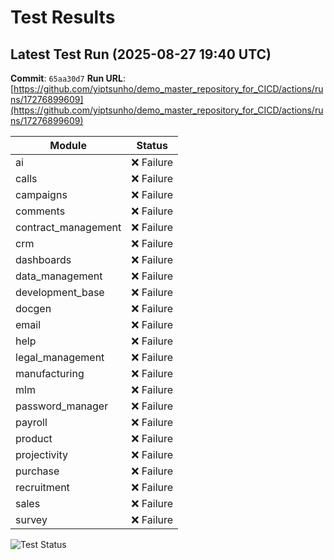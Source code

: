 # Test Results

## Latest Test Run (2025-08-27 19:40 UTC)

**Commit**: `65aa30d7`
**Run URL**: [https://github.com/yiptsunho/demo_master_repository_for_CICD/actions/runs/17276899609](https://github.com/yiptsunho/demo_master_repository_for_CICD/actions/runs/17276899609)

| Module | Status |
|--------|--------|
| ai | ❌ Failure |
| calls | ❌ Failure |
| campaigns | ❌ Failure |
| comments | ❌ Failure |
| contract_management | ❌ Failure |
| crm | ❌ Failure |
| dashboards | ❌ Failure |
| data_management | ❌ Failure |
| development_base | ❌ Failure |
| docgen | ❌ Failure |
| email | ❌ Failure |
| help | ❌ Failure |
| legal_management | ❌ Failure |
| manufacturing | ❌ Failure |
| mlm | ❌ Failure |
| password_manager | ❌ Failure |
| payroll | ❌ Failure |
| product | ❌ Failure |
| projectivity | ❌ Failure |
| purchase | ❌ Failure |
| recruitment | ❌ Failure |
| sales | ❌ Failure |
| survey | ❌ Failure |

![Test Status](https://img.shields.io/badge/Test%20Status-failure-red)
